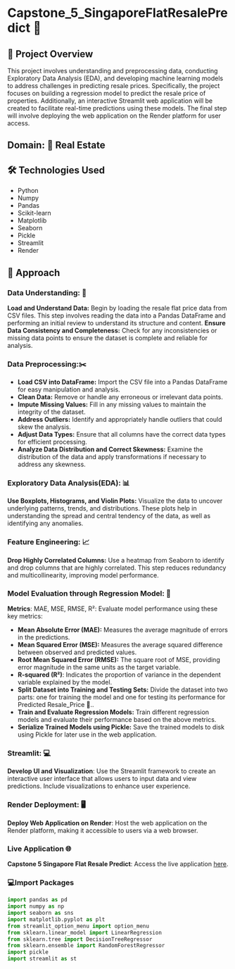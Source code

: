 # Capstone_5_SingaporeFlatResalePredict :european_castle:

## :page_with_curl: Project Overview
This project involves understanding and preprocessing data, conducting Exploratory Data Analysis (EDA), and developing machine learning models to address challenges in predicting resale prices. Specifically, the project focuses on building a regression model to predict the resale price of properties. Additionally, an interactive Streamlit web application will be created to facilitate real-time predictions using these models. The final step will involve deploying the web application on the Render platform for user access.

## Domain: :hotel: Real Estate 

## 🛠 Technologies Used
* Python 
* Numpy
* Pandas
* Scikit-learn
* Matplotlib
* Seaborn
* Pickle
* Streamlit
* Render

## 📘 Approach

### Data Understanding: :page_facing_up:
**Load and Understand Data:** Begin by loading the resale flat price data from CSV files. This step involves reading the data into a Pandas DataFrame and performing an initial review to understand its structure and content.
**Ensure Data Consistency and Completeness:** Check for any inconsistencies or missing data points to ensure the dataset is complete and reliable for analysis.

### Data Preprocessing:✂️
* **Load CSV into DataFrame:** Import the CSV file into a Pandas DataFrame for easy manipulation and analysis.
* **Clean Data:** Remove or handle any erroneous or irrelevant data points.
* **Impute Missing Values:** Fill in any missing values to maintain the integrity of the dataset.
* **Address Outliers:** Identify and appropriately handle outliers that could skew the analysis.
* **Adjust Data Types:** Ensure that all columns have the correct data types for efficient processing.
* **Analyze Data Distribution and Correct Skewness:** Examine the distribution of the data and apply transformations if necessary to address any skewness.

### Exploratory Data Analysis(EDA): :bar_chart:
**Use Boxplots, Histograms, and Violin Plots:** Visualize the data to uncover underlying patterns, trends, and distributions. These plots help in understanding the spread and central tendency of the data, as well as identifying any anomalies.

### Feature Engineering: :chart_with_upwards_trend:
**Drop Highly Correlated Columns:** Use a heatmap from Seaborn to identify and drop columns that are highly correlated. This step reduces redundancy and multicollinearity, improving model performance.

### Model Evaluation through Regression Model: :triangular_ruler:
**Metrics**: MAE, MSE, RMSE, R²: Evaluate model performance using these key metrics:
* **Mean Absolute Error (MAE):** Measures the average magnitude of errors in the predictions.
* **Mean Squared Error (MSE):** Measures the average squared difference between observed and predicted values.
* **Root Mean Squared Error (RMSE):** The square root of MSE, providing error magnitude in the same units as the target variable.
* **R-squared (R²)**: Indicates the proportion of variance in the dependent variable explained by the model.
* **Split Dataset into Training and Testing Sets:** Divide the dataset into two parts: one for training the model and one for testing its performance for Predicted Resale_Price :money_with_wings:..
* **Train and Evaluate Regression Models:** Train different regression models and evaluate their performance based on the above metrics.
* **Serialize Trained Models using Pickle:** Save the trained models to disk using Pickle for later use in the web application.

### Streamlit: :computer:
**Develop UI and Visualization**: Use the Streamlit framework to create an interactive user interface that allows users to input data and view predictions. Include visualizations to enhance user experience.

### Render Deployment: :desktop_computer:
**Deploy Web Application on Render**: Host the web application on the Render platform, making it accessible to users via a web browser.

### Live Application 🌐

**Capstone 5 Singapore Flat Resale Predict**: Access the live application [here](https://capstone-5-singaporeflatresalepredict.onrender.com).


### 💻Import Packages
```python
import pandas as pd
import numpy as np
import seaborn as sns
import matplotlib.pyplot as plt
from streamlit_option_menu import option_menu
from sklearn.linear_model import LinearRegression
from sklearn.tree import DecisionTreeRegressor
from sklearn.ensemble import RandomForestRegressor
import pickle
import streamlit as st
